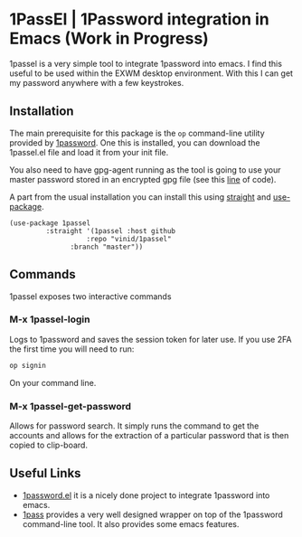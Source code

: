 # 1PassEl | 1Password integration in Emacs (Work in Progress)

1passel is a very simple tool to integrate 1password into emacs. I find this useful to be used within the EXWM desktop environment. With this I can get my password anywhere with a few keystrokes.

## Installation

The main prerequisite for this package is the `op` command-line utility provided by [1password](https://1password.com/downloads/command-line/). One this is installed, you can download the 1passel.el file and load it from your init file.

You also need to have gpg-agent running as the tool is going to use your master password stored in an encrypted gpg file (see this [line](https://github.com/vinid/1passel/blob/master/1passel.el) of code).


A part from the usual installation you can install this using [straight](https://github.com/raxod502/straight.el) and [use-package](https://github.com/jwiegley/use-package).

```elisp
(use-package 1passel
	     :straight '(1passel :host github
	     	       :repo "vinid/1passel"
		       :branch "master"))
```

## Commands

1passel exposes two interactive commands

### M-x 1passel-login

Logs to 1password and saves the session token for later use. If you use 2FA the first time you will need to run:

```bash
op signin
```

On your command line.

### M-x 1passel-get-password

Allows for password search. It simply runs the command to get the accounts and allows for the extraction of a particular password that is then copied to clip-board.


## Useful Links

+ [1password.el](https://github.com/xuchunyang/1password.el) it is a nicely done project to integrate 1password into emacs.
+ [1pass](https://github.com/dcreemer/1pass) provides a very well designed wrapper on top of the 1password command-line tool. It also provides some emacs features.